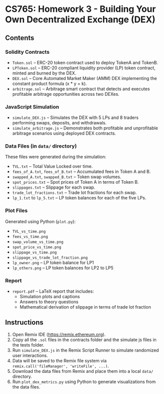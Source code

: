 # CS765: Homework 3 - Building Your Own Decentralized Exchange (DEX)

## Contents

### Solidity Contracts

- `Token.sol` – ERC-20 token contract used to deploy TokenA and TokenB.
- `LPToken.sol` – ERC-20 compliant liquidity provider (LP) token contract, minted and burned by the DEX.
- `DEX.sol` – Core Automated Market Maker (AMM) DEX implementing the constant product formula (x * y = k).
- `arbitrage.sol` – Arbitrage smart contract that detects and executes profitable arbitrage opportunities across two DEXes.

### JavaScript Simulation

- `simulate_DEX.js` – Simulates the DEX with 5 LPs and 8 traders performing swaps, deposits, and withdrawals.
- `simulate_arbitrage.js` – Demonstrates both profitable and unprofitable arbitrage scenarios using deployed DEX contracts.

### Data Files (in `data/` directory)

These files were generated during the simulation:

- `TVL.txt` – Total Value Locked over time.
- `fees_of_A.txt`, `fees_of_B.txt` – Accumulated fees in Token A and B.
- `swapped_A.txt`, `swapped_B.txt` – Token swap volumes.
- `spot_prices.txt` – Spot prices of Token A in terms of Token B.
- `slippages.txt` – Slippage for each swap.
- `trade_lot_fractions.txt` – Trade lot fractions for each swap.
- `lp_1.txt` to `lp_5.txt` – LP token balances for each of the five LPs.

### Plot Files

Generated using Python (`plot.py`):

- `TVL_vs_time.png`
- `fees_vs_time.png`
- `swap_volume_vs_time.png`
- `spot_price_vs_time.png`
- `slippage_vs_time.png`
- `slippage_vs_trade_lot_fraction.png`
- `lp_owner.png` – LP token balance for LP1
- `lp_others.png` – LP token balances for LP2 to LP5

### Report

- `report.pdf` – LaTeX report that includes:
  - Simulation plots and captions
  - Answers to theory questions
  - Mathematical derivation of slippage in terms of trade lot fraction

## Instructions

1. Open Remix IDE (https://remix.ethereum.org).
2. Copy all the `.sol` files in the contracts folder and the simulate js files in the tests folder.
3. Run `simulate_DEX.js` in the Remix Script Runner to simulate randomized user interactions.
4. Data will be saved to the Remix file system via `remix.call('fileManager', 'writeFile', ...)`.
5. Download the data files from Remix and place them into a local `data/` directory.
6. Run `plot_dex_metrics.py` using Python to generate visualizations from the data files.